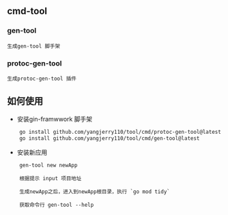 <!--
 * @Author: Jerry.Yang
 * @Date: 2023-04-27 11:35:01
 * @LastEditors: Jerry.Yang
 * @LastEditTime: 2024-04-12 17:08:37
 * @Description: 
-->

## cmd-tool
### gen-tool
    生成gen-tool 脚手架
### protoc-gen-tool
    生成protoc-gen-tool 插件

## 如何使用
- 安装gin-framwwork 脚手架
``` bash
    go install github.com/yangjerry110/tool/cmd/protoc-gen-tool@latest
    go install github.com/yangjerry110/tool/cmd/gen-tool@latest
```

- 安装新应用
``` 
    gen-tool new newApp
```
``` 
    根据提示 input 项目地址
```
``` 
    生成newApp之后，进入到newApp根目录，执行 `go mod tidy`
```
``` 
    获取命令行 gen-tool --help
```